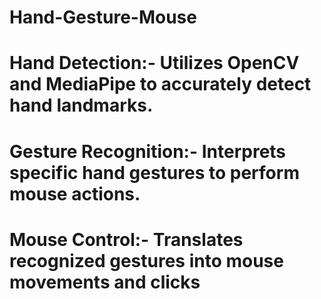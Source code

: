 # Hand-Gesture-Mouse

# Hand Detection:- Utilizes OpenCV and MediaPipe to accurately detect hand landmarks.

# Gesture Recognition:- Interprets specific hand gestures to perform mouse actions.

# Mouse Control:- Translates recognized gestures into mouse movements and clicks
